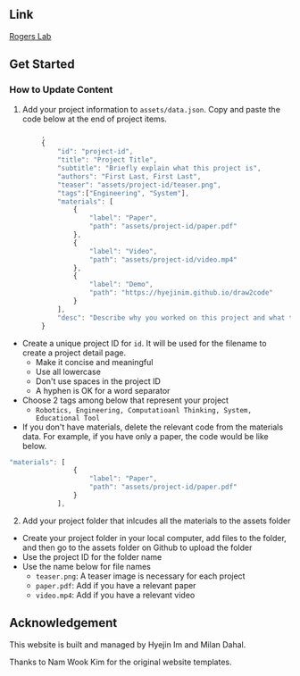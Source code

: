 ## Link

[Rogers Lab](https://hyejinim.github.io/rogerslab)

## Get Started

### How to Update Content
1. Add your project information to `assets/data.json`. Copy and paste the code below at the end of project items. 
```javascript
        ,
        {
            "id": "project-id",
            "title": "Project Title",
            "subtitle": "Briefly explain what this project is",
            "authors": "First Last, First Last",
            "teaser": "assets/project-id/teaser.png",
            "tags":["Engineering", "System"],
            "materials": [
                { 
                    "label": "Paper",
                    "path": "assets/project-id/paper.pdf"
                },
                { 
                    "label": "Video",
                    "path": "assets/project-id/video.mp4"
                },
                { 
                    "label": "Demo",
                    "path": "https://hyejinim.github.io/draw2code"
                }
            ],
            "desc": "Describe why you worked on this project and what this project is."
        }
```
* Create a unique project ID for `id`. It will be used for the filename to create a project detail page.
  * Make it concise and meaningful
  * Use all lowercase
  * Don't use spaces in the project ID
  * A hyphen is OK for a word separator
* Choose 2 tags among below that represent your project
  * `Robotics, Engineering, Computatioanl Thinking, System, Educational Tool`
* If you don't have materials, delete the relevant code from the materials data. For example, if you have only a paper, the code would be like below.
```javascript
"materials": [
                { 
                    "label": "Paper",
                    "path": "assets/project-id/paper.pdf"
                }
            ],
```
2. Add your project folder that inlcudes all the materials to the assets folder
* Create your project folder in your local computer, add files to the folder, and then go to the assets folder on Github to upload the folder
* Use the project ID for the folder name
* Use the name below for file names
  * `teaser.png`: A teaser image is necessary for each project
  * `paper.pdf`: Add if you have a relevant paper
  * `video.mp4`: Add if you have a relevant video
 

## Acknowledgement
This website is built and managed by Hyejin Im and Milan Dahal.

Thanks to Nam Wook Kim for the original website templates.
